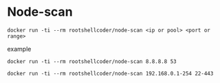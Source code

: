 # Node-scan

`docker run -ti --rm rootshellcoder/node-scan <ip or pool> <port or range>`

example

`docker run -ti --rm rootshellcoder/node-scan 8.8.8.8 53`

`docker run -ti --rm rootshellcoder/node-scan 192.168.0.1-254 22-443`


